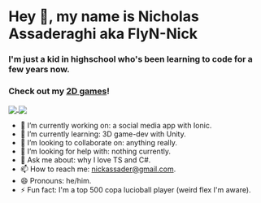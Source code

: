 # Hey 👋, my name is Nicholas Assaderaghi aka FlyN-Nick
### I'm just a kid in highschool who's been learning to code for a few years now.
### Check out my [2D games](https://flyn-nick.itch.io/ "FlyN Nick's Itch.io Profile")!

<a href="https://github.com/anuraghazra/github-readme-stats">
  <img align="center" src="https://github-readme-stats.vercel.app/api?username=FlyN-Nick&count_private=true&show_icons=true&bg_color=30,3f5efb,fc466b&title_color=fff&text_color=fff&icon_color=00ffe1&hide_border=trueinclude_all_commits=true" />
</a>
<a href="https://github.com/anuraghazra/github-readme-stats">
  <img align="center" src="https://github-readme-stats.vercel.app/api/top-langs/?username=FlyN-Nick&bg_color=30,3f5efb,fc466b&title_color=fff&text_color=fff&exclude_repo=lineChecker&langs_count=9&hide_border=true&hide=ShaderLab&layout=compact&card_width=445&custom_title=FlyN-Nick's%20Most%20Used%20Languages" />
</a>

<!--
[![FlyN-Nick's Github Stats](https://github-readme-stats.vercel.app/api?username=FlyN-Nick&count_private=true&show_icons=true&bg_color=30,e96443,904e95&title_color=fff&text_color=fff)](https://github.com/anuraghazra/github-readme-stats)
[![FlyN-Nick's Top Langs](https://github-readme-stats.vercel.app/api/top-langs/?username=FlyN-Nick&bg_color=30,e96443,904e95&title_color=fff&text_color=fff)](https://github.com/anuraghazra/github-readme-stats)
-->

- 🔭 I’m currently working on: a social media app with Ionic.
- 🌱 I’m currently learning: 3D game-dev with Unity.
- 👯 I’m looking to collaborate on: anything really. 
- 🤔 I’m looking for help with: nothing currently. 
- 💬 Ask me about: why I love TS and C#. 
- 📫 How to reach me: nickassader@gmail.com.
- 😄 Pronouns: he/him.
- ⚡ Fun fact: I'm a top 500 copa lucioball player (weird flex I'm aware). 
